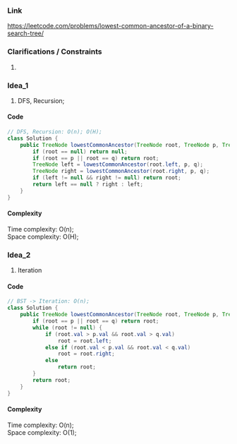 
### Link

https://leetcode.com/problems/lowest-common-ancestor-of-a-binary-search-tree/

### Clarifications / Constraints

1. 

### Idea_1

1. DFS, Recursion;


#### Code

```java
// DFS, Recursion: O(n); O(H);
class Solution {
    public TreeNode lowestCommonAncestor(TreeNode root, TreeNode p, TreeNode q) {
        if (root == null) return null;
        if (root == p || root == q) return root;
        TreeNode left = lowestCommonAncestor(root.left, p, q);
        TreeNode right = lowestCommonAncestor(root.right, p, q);
        if (left != null && right != null) return root;
        return left == null ? right : left;
    }
}
```

#### Complexity

Time complexity: O(n);  
Space complexity: O(H);


### Idea_2

1. Iteration


#### Code

```java
// BST -> Iteration: O(n); 
class Solution {
    public TreeNode lowestCommonAncestor(TreeNode root, TreeNode p, TreeNode q) {
        if (root == p || root == q) return root;
        while (root != null) {
            if (root.val > p.val && root.val > q.val)
                root = root.left;
            else if (root.val < p.val && root.val < q.val)
                root = root.right;
            else
                return root;
        }
        return root;     
    }
}
```

#### Complexity

Time complexity: O(n);   
Space complexity: O(1); 
